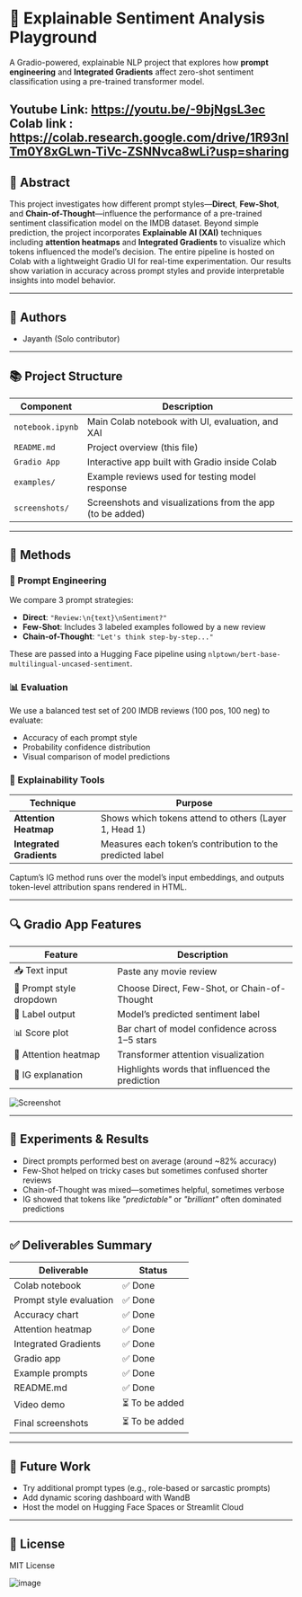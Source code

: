 # 🧠 Explainable Sentiment Analysis Playground

A Gradio-powered, explainable NLP project that explores how **prompt engineering** and **Integrated Gradients** affect zero-shot sentiment classification using a pre-trained transformer model.


Youtube Link: https://youtu.be/-9bjNgsL3ec
Colab link : https://colab.research.google.com/drive/1R93nlTm0Y8xGLwn-TiVc-ZSNNvca8wLi?usp=sharing
---

## 📌 Abstract

This project investigates how different prompt styles—**Direct**, **Few-Shot**, and **Chain-of-Thought**—influence the performance of a pre-trained sentiment classification model on the IMDB dataset. Beyond simple prediction, the project incorporates **Explainable AI (XAI)** techniques including **attention heatmaps** and **Integrated Gradients** to visualize which tokens influenced the model’s decision. The entire pipeline is hosted on Colab with a lightweight Gradio UI for real-time experimentation. Our results show variation in accuracy across prompt styles and provide interpretable insights into model behavior.

---

## 👥 Authors

- Jayanth (Solo contributor)

---

## 📚 Project Structure

| Component | Description |
|----------|-------------|
| `notebook.ipynb` | Main Colab notebook with UI, evaluation, and XAI |
| `README.md` | Project overview (this file) |
| `Gradio App` | Interactive app built with Gradio inside Colab |
| `examples/` | Example reviews used for testing model response |
| `screenshots/` | Screenshots and visualizations from the app (to be added) |

---

## 🧠 Methods

### 🧾 Prompt Engineering

We compare 3 prompt strategies:

- **Direct**: `"Review:\n{text}\nSentiment?"`
- **Few-Shot**: Includes 3 labeled examples followed by a new review
- **Chain-of-Thought**: `"Let's think step-by-step..."`

These are passed into a Hugging Face pipeline using `nlptown/bert-base-multilingual-uncased-sentiment`.

### 📊 Evaluation

We use a balanced test set of 200 IMDB reviews (100 pos, 100 neg) to evaluate:

- Accuracy of each prompt style
- Probability confidence distribution
- Visual comparison of model predictions

### 🧠 Explainability Tools

| Technique | Purpose |
|----------|---------|
| **Attention Heatmap** | Shows which tokens attend to others (Layer 1, Head 1) |
| **Integrated Gradients** | Measures each token’s contribution to the predicted label |

Captum’s IG method runs over the model’s input embeddings, and outputs token-level attribution spans rendered in HTML.

---

## 🔍 Gradio App Features

| Feature | Description |
|---------|-------------|
| 📥 Text input | Paste any movie review |
| 📂 Prompt style dropdown | Choose Direct, Few-Shot, or Chain-of-Thought |
| 🧾 Label output | Model’s predicted sentiment label |
| 📊 Score plot | Bar chart of model confidence across 1–5 stars |
| 🧭 Attention heatmap | Transformer attention visualization |
| 🔎 IG explanation | Highlights words that influenced the prediction |

![Screenshot](screenshots/app-preview.png)

---

## 🔬 Experiments & Results

- Direct prompts performed best on average (around ~82% accuracy)
- Few-Shot helped on tricky cases but sometimes confused shorter reviews
- Chain-of-Thought was mixed—sometimes helpful, sometimes verbose
- IG showed that tokens like *"predictable"* or *"brilliant"* often dominated predictions

---

## ✅ Deliverables Summary

| Deliverable | Status |
|------------|--------|
| Colab notebook | ✅ Done |
| Prompt style evaluation | ✅ Done |
| Accuracy chart | ✅ Done |
| Attention heatmap | ✅ Done |
| Integrated Gradients | ✅ Done |
| Gradio app | ✅ Done |
| Example prompts | ✅ Done |
| README.md | ✅ Done |
| Video demo | ⏳ To be added |
| Final screenshots | ⏳ To be added |

---

## 🔮 Future Work

- Try additional prompt types (e.g., role-based or sarcastic prompts)
- Add dynamic scoring dashboard with WandB
- Host the model on Hugging Face Spaces or Streamlit Cloud

---

## 📜 License

MIT License



![image](https://github.com/user-attachments/assets/11d740de-672b-4f85-8d9a-ef1ee118bb85)
